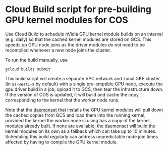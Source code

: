 # Cloud Build script for pre-building GPU kernel modules for COS

Use Cloud Build to schedule nVidia GPU kernel module builds on an interval (e.g. daily) so that the cached kernel modules are stored on GCS.  This speeds up GPU node joins as the driver modules do not need to be recompiled whenever a new node joins the cluster.

To run the build manually, use

```
gcloud builds submit
```

This build script will create a separate VPC network and zonal GKE cluster (in `us-west1-a` by default) with a single pre-emptible GPU node, execute the gpu driver build in a job, upload it to GCS, then tear the infrastructure down.  If the version of COS is updated, it will build and cache the copy corresponding to the kernel that the worker node runs.

Note that the [daemonset](../manifests/node/gpu-driver-cos.yaml) that installs the GPU kernel modules will pull down the cached copies from GCS and load them into the running kernel, provided the kernel the worker node is using has a copy of the kernel modules already built.  If none are available, the daemonset will build the kernel modules on its own as a fallback which can take up to 10 minutes.  Scheduling this build regularly can address unpredictable node join times affected by having to compile the GPU kernel module.
